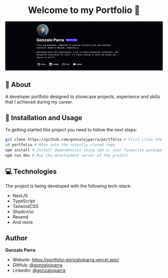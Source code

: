 <h1 align="center">Welcome to my Portfolio 🫡</h1>

<div align="center">
<img alt="Gonzalo Parra" src="public/readme.png" />
</div>

## 🧉 About

A developer portfolio designed to showcase projects, experience and skills that I achieved during my career.

## 🚀 Installation and Usage

To getting started this project you need to follow the next steps:

```sh
git clone https://github.com/gonzalojparra/portfolio # First clone the repo in your folder of choice.
cd portfolio # Move into the recently cloned repo.
npm install # Install dependencies using npm or your favourite package manager.
npm run dev # Run the development server of the project
```

## 💻 Technologies

The project is being developed with the following tech-stack:

- NextJS
- TypeScript
- TailwindCSS
- Shadcn/ui
- Resend
- And more

## Author

**Gonzalo Parra**

- Website: https://portfolio-gonzalojparra.vercel.app/
- GitHub: [@gonzalojparra](https://github.com/gonzalojparra)
- LinkedIn: [@gonzalojparra](https://www.linkedin.com/in/gonzalojparra/)
